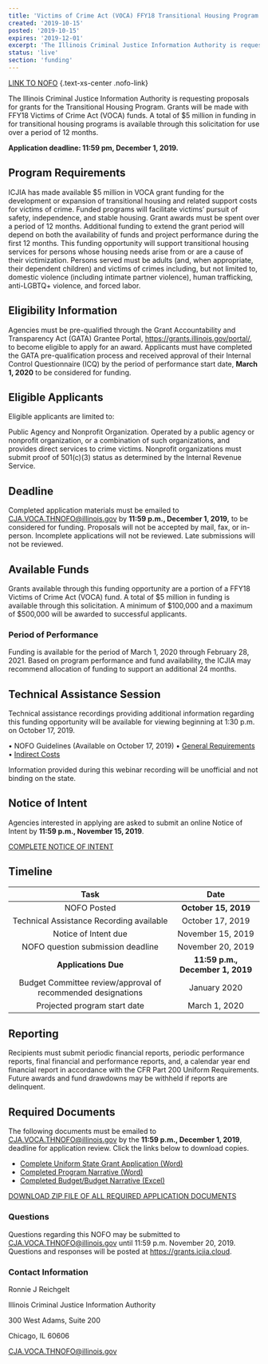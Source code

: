 ```yaml
---
title: 'Victims of Crime Act (VOCA) FFY18 Transitional Housing Program'
created: '2019-10-15'
posted: '2019-10-15'
expires: '2019-12-01'
excerpt: 'The Illinois Criminal Justice Information Authority is requesting proposals for grants for the Transitional Housing Program. Grants will be made with FFY18 Victims of Crime Act (VOCA) funds. A total of $5 million in funding in for transitional housing programs is available through this solicitation for use over a period of 12 months. '
status: 'live'
section: 'funding'
---
```


[LINK TO NOFO](NOFO.VOCA.TH.pdf) {.text-xs-center .nofo-link}

The Illinois Criminal Justice Information Authority is requesting proposals for grants for the Transitional Housing Program. Grants will be made with FFY18 Victims of Crime Act (VOCA) funds. A total of $5 million in funding in for transitional housing programs is available through this solicitation for use over a period of 12 months.

**Application deadline: 11:59 pm, December 1, 2019.**

## Program Requirements

ICJIA has made available $5 million in VOCA grant funding for the development or expansion of transitional housing and related support costs for victims of crime. Funded programs will facilitate victims’ pursuit of safety, independence, and stable housing. Grant awards must be spent over a period of 12 months. Additional funding to extend the grant period will depend on both the availability of funds and project performance during the first 12 months. This funding opportunity will support transitional housing services for persons whose housing needs arise from or are a cause of their victimization. Persons served must be adults (and, when appropriate, their dependent children) and victims of crimes including, but not limited to, domestic violence (including intimate partner violence), human trafficking, anti-LGBTQ+ violence, and forced labor.

## Eligibility Information

Agencies must be pre-qualified through the Grant Accountability and Transparency Act (GATA) Grantee Portal, https://grants.illinois.gov/portal/, to become eligible to apply for an award. Applicants must have completed the GATA pre-qualification process and received approval of their Internal Control Questionnaire (ICQ) by the period of performance start date, **March 1, 2020** to be considered for funding.

## Eligible Applicants

Eligible applicants are limited to:

Public Agency and Nonprofit Organization. Operated by a public agency or nonprofit organization, or a combination of such organizations, and provides direct services to crime victims. Nonprofit organizations must submit proof of 501(c)(3) status as determined by the Internal Revenue Service.

## Deadline

Completed application materials must be emailed to CJA.VOCA.THNOFO@illinois.gov by **11:59 p.m., December 1, 2019,** to be considered for funding. Proposals will not be accepted by mail, fax, or in-person. Incomplete applications will not be reviewed. Late submissions will not be reviewed.

## Available Funds

Grants available through this funding opportunity are a portion of a FFY18 Victims of Crime Act (VOCA) fund. A total of $5 million in funding is available through this solicitation. A minimum of $100,000 and a maximum of $500,000 will be awarded to successful applicants.

### Period of Performance

Funding is available for the period of March 1, 2020 through February 28, 2021. Based on program performance and fund availability, the ICJIA may recommend allocation of funding to support an additional 24 months.

## Technical Assistance Session

Technical assistance recordings providing additional information regarding this funding opportunity will be available for viewing beginning at 1:30 p.m. on October 17, 2019.

• NOFO Guidelines (Available on October 17, 2019)
• [General Requirements](https://www.youtube.com/watch?v=PBwekeMT5dk)
• [Indirect Costs](https://www.youtube.com/watch?v=4stkASoNY5w)

Information provided during this webinar recording will be unofficial and not binding on the state.

## Notice of Intent

Agencies interested in applying are asked to submit an online Notice of Intent by **11:59 p.m., November 15, 2019**.

[COMPLETE NOTICE OF INTENT](https://icjia.az1.qualtrics.com/jfe/form/SV_2bCbuhW8We85Cpn)

## Timeline

|                             Task                             |               Date               |
| :----------------------------------------------------------: | :------------------------------: |
|                         NOFO Posted                          |       **October 15, 2019**       |
|           Technical Assistance Recording available           |         October 17, 2019         |
|                     Notice of Intent due                     |        November 15, 2019         |
|              NOFO question submission deadline               |        November 20, 2019         |
|                     **Applications Due**                     | **11:59 p.m., December 1, 2019** |
| Budget Committee review/approval of recommended designations |           January 2020           |
|                 Projected program start date                 |          March 1, 2020           |

## Reporting

Recipients must submit periodic financial reports, periodic performance reports, final financial and performance reports, and, a calendar year end financial report in accordance with the CFR Part 200 Uniform Requirements. Future awards and fund drawdowns may be withheld if reports are delinquent.

## Required Documents

The following documents must be emailed to CJA.VOCA.THNOFO@illinois.gov by the **11:59 p.m., December 1, 2019**, deadline for application review. Click the links below to download copies.

- [Complete Uniform State Grant Application (Word)](NOFO.VOCA.TH.APPLICATION.docx)
- [Completed Program Narrative (Word)](NOFO.VOCA.TH.NARRATIVE.docx)
- [Completed Budget/Budget Narrative (Excel)](NOFO.VOCA.TH.BUDGET.xlsx)

[DOWNLOAD ZIP FILE OF ALL REQUIRED APPLICATION DOCUMENTS](NOFO.VOCA.TH.ZIP)

### Questions

Questions regarding this NOFO may be submitted to CJA.VOCA.THNOFO@illinois.gov until 11:59 p.m. November 20, 2019. Questions and responses will be posted at https://grants.icjia.cloud.

### Contact Information

Ronnie J Reichgelt

Illinois Criminal Justice Information Authority

300 West Adams, Suite 200

Chicago, IL 60606

CJA.VOCA.THNOFO@illinois.gov
